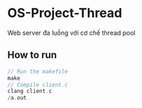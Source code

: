 # OS-Project-Thread
Web server đa luồng với cơ chế thread pool

## How to run 
```C
// Run the makefile
make 
// Compile client.c 
clang client.c 
/a.out 